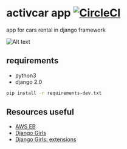 # activcar app [![CircleCI](https://circleci.com/gh/delitamakanda/activcar/tree/master.svg?style=svg)](https://circleci.com/gh/delitamakanda/activcar/tree/master)
app for cars rental in django framework

![Alt text](https://cdn.dribbble.com/users/272011/screenshots/2289607/dribbble_13oct.png)

## requirements
* python3
* django 2.0


```bash
pip install -r requirements-dev.txt
```


## Resources useful
- [AWS EB](https://stackoverflow.com/questions/41161691/how-to-run-a-celery-worker-with-django-app-scalable-by-aws-elastic-beanstalk)
- [Django Girls](https://tutorial.djangogirls.org/fr/)
- [Django Girls: extensions](https://tutorial-extensions.djangogirls.org/en/)
